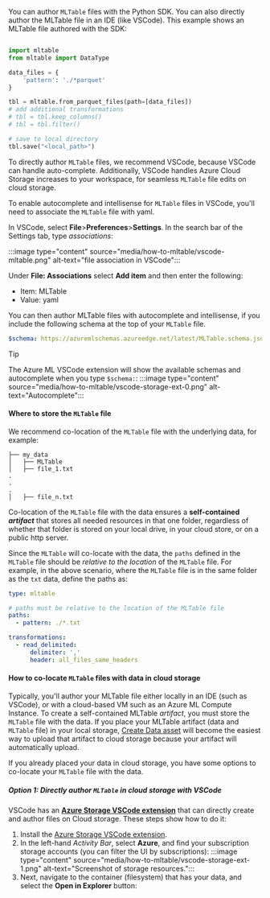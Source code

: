 You can author `MLTable` files with the Python SDK. You can also directly author the MLTable file in an IDE (like VSCode). This example shows an MLTable file authored with the SDK:

```python

import mltable
from mltable import DataType

data_files = {
    'pattern': './*parquet'
}

tbl = mltable.from_parquet_files(path=[data_files])
# add additional transformations
# tbl = tbl.keep_columns()
# tbl = tbl.filter()

# save to local directory
tbl.save("<local_path>")

```

To directly author `MLTable` files, we recommend VSCode, because VSCode can handle auto-complete. Additionally, VSCode handles Azure Cloud Storage increases to your workspace, for seamless `MLTable` file edits on cloud storage.

To enable autocomplete and intellisense for `MLTable` files in VSCode, you'll need to associate the `MLTable` file with yaml.

In VSCode, select **File**>**Preferences**>**Settings**. In the search bar of the Settings tab, type *associations*:

:::image type="content" source="media/how-to-mltable/vscode-mltable.png" alt-text="file association in VSCode":::

Under **File: Associations** select **Add item** and then enter the following:

- Item: MLTable
- Value: yaml

You can then author MLTable files with autocomplete and intellisense, if you include the following schema at the top of your `MLTable` file.

```yml
$schema: https://azuremlschemas.azureedge.net/latest/MLTable.schema.json
```

> [!TIP]
> The Azure ML VSCode extension will show the available schemas and autocomplete when you type `$schema:`:
> :::image type="content" source="media/how-to-mltable/vscode-storage-ext-0.png" alt-text="Autocomplete":::

#### Where to store the `MLTable` file
We recommend co-location of the `MLTable` file with the underlying data, for example:

```Text
├── my_data
│   ├── MLTable
│   ├── file_1.txt
.
.
.
│   ├── file_n.txt
```

Co-location of the `MLTable` file with the data ensures a **self-contained *artifact*** that stores all needed resources in that one folder, regardless of whether that folder is stored on your local drive, in your cloud store, or on a public http server.

Since the `MLTable` will co-locate with the data, the `paths` defined in the `MLTable` file should be *relative to the location* of the `MLTable` file.  For example, in the above scenario, where the `MLTable` file is in the same folder as the `txt` data, define the paths as:

```yaml
type: mltable

# paths must be relative to the location of the MLTable file
paths:
  - pattern: ./*.txt

transformations:
  - read_delimited:
      delimiter: ','
      header: all_files_same_headers
```

#### How to co-locate `MLTable` files with data in cloud storage

Typically, you'll author your MLTable file either locally in an IDE (such as VSCode), or with a cloud-based VM such as an Azure ML Compute Instance. To create a self-contained MLTable *artifact*, you must store the `MLTable` file with the data. If you place your MLTable artifact (data and `MLTable` file) in your local storage, [Create Data asset](#create-a-data-asset) will become the easiest way to upload that artifact to cloud storage because your artifact will automatically upload.

If you already placed your data in cloud storage, you have some options to co-locate your `MLTable` file with the data.

##### Option 1: Directly author `MLTable` in cloud storage with VSCode

VSCode has an **[Azure Storage VSCode extension](https://marketplace.visualstudio.com/items?itemName=ms-azuretools.vscode-azurestorage)** that can directly create and author files on Cloud storage. These steps show how to do it:

1. Install the [Azure Storage VSCode extension](https://marketplace.visualstudio.com/items?itemName=ms-azuretools.vscode-azurestorage).
1. In the left-hand *Activity Bar*, select **Azure**, and find your subscription storage accounts (you can filter the UI by subscriptions):
    :::image type="content" source="media/how-to-mltable/vscode-storage-ext-1.png" alt-text="Screenshot of storage resources.":::
1. Next, navigate to the container (filesystem) that has your data, and select the **Open in Explorer** button:
